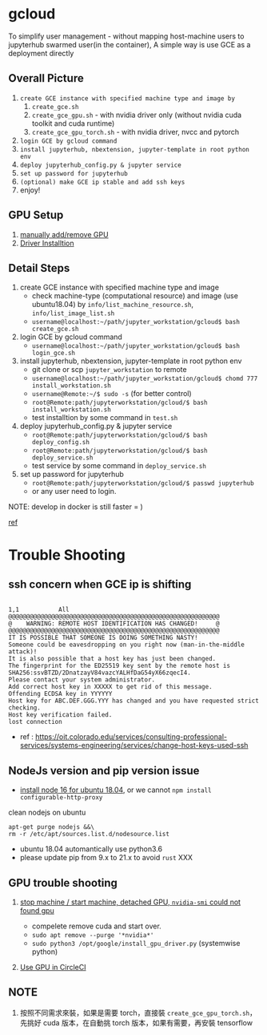 # gcloud

To simplify user management - without mapping host-machine users to jupyterhub swarmed user(in the container), A simple way is use GCE as a deployment directly


## Overall Picture

1. `create GCE instance with specified machine type and image by` 
   1. `create_gce.sh`
   2. `create_gce_gpu.sh` - with nvidia driver only (without nvidia cuda toolkit and cuda runtime)
   3. `create_gce_gpu_torch.sh` - with nvidia driver, nvcc and pytorch
2. `login GCE by gcloud command`
3. `install jupyterhub, nbextension, jupyter-template in root python env`
4. `deploy jupyterhub_config.py & jupyter service`
5. `set up password for jupyterhub`
6. `(optional) make GCE ip stable and add ssh keys`
7. enjoy!

## GPU Setup

1. [manually add/remove GPU](https://cloud.google.com/compute/docs/gpus/add-remove-gpus#api)
2. [Driver Installtion](https://github.com/GoogleCloudPlatform/compute-gpu-installation)


## Detail Steps

1. create GCE instance with specified machine type and image
   - check machine-type (computational resource) and image (use ubuntu18.04) by `info/list_machine_resource.sh`, `info/list_image_list.sh`
   - `username@localhost:~/path/jupyter_workstation/gcloud$ bash create_gce.sh`
2. login GCE by gcloud command
   - `username@localhost:~/path/jupyter_workstation/gcloud$ bash login_gce.sh`
3. install jupyterhub, nbextension, jupyter-template in root python env
   - git clone or scp `jupyter_workstation` to remote
   - `username@localhost:~/path/jupyter_workstation/gcloud$ chomd 777 install_workstation.sh`
   - `username@Remote:~/$ sudo -s` (for better control)
   -  `root@Remote:path/jupyterworkstation/gcloud/$ bash install_workstation.sh`
   -  test installtion by some command in `test.sh`
4. deploy jupyterhub_config.py & jupyter service 
   - `root@Remote:path/jupyterworkstation/gcloud/$ bash deploy_config.sh` 
   - `root@Remote:path/jupyterworkstation/gcloud/$ bash deploy_service.sh`
   - test service by some command in `deploy_service.sh`
5. set up password for jupyterhub
   - `root@Remote:path/jupyterworkstation/gcloud/$ passwd jupyterhub`
   - or any user need to login. 

NOTE: develop in docker is still faster = )

[ref](https://medium.com/google-cloud/containerized-jupyter-notebooks-on-gpu-on-google-cloud-8e86ef7f31e9)

# Trouble Shooting
## ssh concern when GCE ip is shifting

```
                                                                                                                                                                                                    1,1           All
@@@@@@@@@@@@@@@@@@@@@@@@@@@@@@@@@@@@@@@@@@@@@@@@@@@@@@@@@@@
@    WARNING: REMOTE HOST IDENTIFICATION HAS CHANGED!     @
@@@@@@@@@@@@@@@@@@@@@@@@@@@@@@@@@@@@@@@@@@@@@@@@@@@@@@@@@@@
IT IS POSSIBLE THAT SOMEONE IS DOING SOMETHING NASTY!
Someone could be eavesdropping on you right now (man-in-the-middle attack)!
It is also possible that a host key has just been changed.
The fingerprint for the ED25519 key sent by the remote host is
SHA256:ssvBTZD/2DnatzayV84vazcYALHfDaG54yX66zqecI4.
Please contact your system administrator.
Add correct host key in XXXXX to get rid of this message.
Offending ECDSA key in YYYYYY
Host key for ABC.DEF.GGG.YYY has changed and you have requested strict checking.
Host key verification failed.
lost connection
```

* ref : https://oit.colorado.edu/services/consulting-professional-services/systems-engineering/services/change-host-keys-used-ssh

## NodeJs version and pip version issue

* [install node 16 for ubuntu 18.04](https://github.com/nodesource/distributions#deb), or we cannot `npm install configurable-http-proxy`

clean nodejs on ubuntu

```
apt-get purge nodejs &&\
rm -r /etc/apt/sources.list.d/nodesource.list
```

* ubuntu 18.04 automantically use python3.6
* please update pip from 9.x to 21.x to avoid `rust` XXX

## GPU trouble shooting

1. [stop machine / start machine, detached GPU, `nvidia-smi` could not found gpu](https://stackoverflow.com/questions/71596911/can-not-find-nvidia-driver-after-stop-and-start-a-deep-learning-vm?fbclid=IwAR3oHl_svU9jXjU7H1OyS6q2L1v--6JsQhpO539PUSoOwTXkzDkBKBd1xV4)
   - compelete remove cuda and start over.
   - `sudo apt remove --purge '*nvidia*'`
   - `sudo python3 /opt/google/install_gpu_driver.py` (systemwise python)

2. [Use GPU in CircleCI](https://circleci.com/docs/using-gpu/?fbclid=IwAR0N5qHWGwqpdGg2wR6irVolhA8LbxMVkcvkfy18Gq_hFoQeRX4hqEsrPIE)

## NOTE

1. 按照不同需求來裝，如果是需要 torch，直接裝 `create_gce_gpu_torch.sh`，先挑好 cuda 版本，在自動挑 torch 版本，如果有需要，再安裝 tensorflow